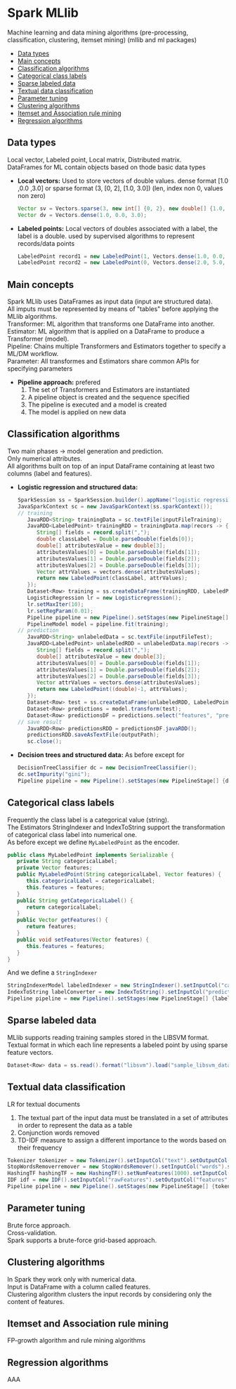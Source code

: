 # Spark MLlib

Machine learning and data mining algorithms (pre-processing, classification, clustering, itemset mining) (mllib and ml packages)

- [Data types](#data-types)
- [Main concepts](#main-concepts)
- [Classification algorithms](#classification-algorithms)
- [Categorical class labels](#categorical-class-labels)
- [Sparse labeled data](#sparse-labeled-data)
- [Textual data classification](#textual-data-classification)
- [Parameter tuning](#parameter-tuning)
- [Clustering algorithms](#clustering-algorithms)
- [Itemset and Association rule mining](#itemset-and-association-rule-mining)
- [Regression algorithms](#regression-algorithms)

## Data types

Local vector, Labeled point, Local matrix, Distributed matrix.\
DataFrames for ML contain objects based on thode basic data types

- **Local vectors:**
   Used to store vectors of double values. dense format [1.0 ,0.0 ,3.0] or sparse format (3, [0, 2], [1.0, 3.0]) (len, index non 0, values non zero)

   ```java
   Vector sv = Vectors.sparse(3, new int[] {0, 2}, new double[] {1.0, 3.0});
   Vector dv = Vectors.dense(1.0, 0.0, 3.0);
   ```

- **Labeled points:**
   Local vectors of doubles associated with a label, the label is a double. used by supervised algorithms to represent records/data points

   ```java
   LabeledPoint record1 = new LabeledPoint(1, Vectors.dense(1.0, 0.0, 3.0));
   LabeledPoint record2 = new LabeledPoint(0, Vectors.dense(2.0, 5.0, 3.0));
   ```

## Main concepts

Spark MLlib uses DataFrames as input data (input are structured data).\
All imputs must be represented by means of "tables" before applying the MLlib algorithms.\
Transformer: ML algorithm that transforms one DataFrame into another.\
Estimator: ML algorithm that is applied on a DataFrame to produce a Transformer (model).\
Pipeline: Chains multiple Transformers and Estimators together to specify a ML/DM workflow.\
Parameter: All transformes and Estimators share common APIs for specifying parameters

- **Pipeline approach:** prefered
   1. The set of Transformers and Estimators are instantiated
   2. A pipeline object is created and the sequence specified
   3. The pipeline is executed and a model is created
   4. The model is applied on new data

## Classification algorithms

Two main phases -> model generation and prediction.\
Only numerical attributes.\
All algorithms built on top of an input DataFrame containing at least two columns (label and features).

- **Logistic regression and structured data:**

   ```java
   SparkSession ss = SparkSession.builder().appName("logistic regression").getOrCreate();
   JavaSparkContext sc = new JavaSparkContext(ss.sparkContext());
   // training
      JavaRDD<String> trainingData = sc.textFile(inputFileTraining);
      JavaRDD<LabeledPoint> trainingRDD = trainingData.map(recors -> {
         String[] fields = record.split(",");
         double classLabel = Double.parseDouble(fields[0]);
         double[] attributesValue = new double[3];
         attributesValues[0] = Double.parseDouble(fields[1]);
         attributesValues[1] = Double.parseDouble(fields[2]);
         attributesValues[2] = Double.parseDouble(fields[3]);
         Vector attrValues = vectors.dense(attributesValues);
         return new LabeledPoint(classLabel, attrValues);
      });
      Dataset<Row> training = ss.createDataFrame(trainingRDD, LabeledPoint.class).cache();
      LogisticRegression lr = new Logisticregression();
      lr.setMaxIter(10);
      lr.setRegParam(0.01);
      Pipeline pipeline = new Pipeline().setStages(new PipelineStage[]{lr});
      PipelineModel model = pipeline.fit(training);
   // prediction
      JavaRDD<String> unlabeledData = sc.textFile(inputFileTest);
      JavaRDD<LabeledPoint> unlabeledRDD = unlabeledData.map(recors -> {
         String[] fields = record.split(",");
         double[] attributesValue = new double[3];
         attributesValues[0] = Double.parseDouble(fields[1]);
         attributesValues[1] = Double.parseDouble(fields[2]);
         attributesValues[2] = Double.parseDouble(fields[3]);
         Vector attrValues = vectors.dense(attributesValues);
         return new LabeledPoint((double)-1, attrValues);
      });
      Dataset<Row> test = ss.createDataFrame(unlabeledRDD, LabeledPoint.class);
      Dataset<Row> predictions = model.transform(test);
      Dataset<Row> predictionsDF = predictions.select("features", "prediction");
   // save result
      JavaRDD<Row> predictionsRDD = predictionsDF.javaRDD();
      predictionsRDD.saveAsTextFile(outputPath);
      sc.close();
   ```

- **Decision trees and structured data:**
   As before except for

   ```java
   DecisionTreeClassifier dc = new DecisionTreeClassifier();
   dc.setImpurity("gini");
   Pipeline pipeline = new Pipeline().setStages(new PipelineStage[] {dc});
   ```

## Categorical class labels

Frequently the class label is a categorical value (string).\
The Estimators StringIndexer and IndexToString support the transformation of categorical class label into numerical one.\
As before except we define `MyLabeledPoint` as the encoder.

```java
public class MyLabeledPoint implements Serializable {
   private String categoricalLabel;
   private Vector features;
   public MyLabeledPoint(String categoricalLabel, Vector features) {
      this.categoricalLabel = categoricalLabel;
      this.features = features;
   }
   public String getCategoricalLabel() {
      return categoricalLabel;
   }
   public Vector getFeatures() {
      return features;
   }
   public void setFeatures(Vector features) {
      this.features = features;
   }
}
```

And we define a `StringIndexer`

```java
StringIndexerModel labeledIndexer = new StringIndexer().setInputCol("categoricalLabel").setOutputCol("label").fit(training);
IndexToString labelConverter = new IndexToString().setInputCol("prediction").setOutputCol("predictedLabel").setLabeld(labelIndexer.labels());
Pipeline pipeline = new Pipeline().setStages(new PipelineStage[] {labelIndexer, dc, labelConverter});
```

## Sparse labeled data

MLlib supports reading training samples stored in the LIBSVM format.\
Textual format in which each line represents a labeled point by using sparse feature vectors.

```java
Dataset<Row> data = ss.read().format("libsvm").load("sample_libsvm_data.txt");
```

## Textual data classification

LR for textual documents

1. The textual part of the input data must be translated in a set of attributes in order to represent the data as a table
2. Conjunction words removed
3. TD-IDF measure to assign a different importance to the words based on their frequency

```java
Tokenizer tokenizer = new Tokenizer().setInputCol("text").setOutputCol("words");
StopWordsRemoverremover = new StopWordsRemover().setInputCol("words").setOutputCol("filteredWords");
HashingTF hashingTF = new HashingTF().setNumFeatures(1000).setInputCol("filteredWords").setOutputCol("rawFeatures");
IDF idf = new IDF().setInputCol("rawFeatures").setOutputCol("features");
Pipeline pipeline = new Pipeline().setStages(new PipelineStage[] {tokenizer, remover, hashingTF, idf, lr});
```

## Parameter tuning

Brute force approach.\
Cross-validation.\
Spark supports a brute-force grid-based approach.

## Clustering algorithms

In Spark they work only with numerical data.\
Input is DataFrame with a column called features.\
Clustering algorithm clusters the input records by considering only the content of features.

## Itemset and Association rule mining

FP-growth algorithm and rule mining algorithms

## Regression algorithms

AAA
